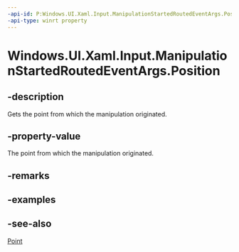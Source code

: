 ```yaml
---
-api-id: P:Windows.UI.Xaml.Input.ManipulationStartedRoutedEventArgs.Position
-api-type: winrt property
---
```


<!-- Property syntax
public Windows.Foundation.Point Position { get; }
-->

# Windows.UI.Xaml.Input.ManipulationStartedRoutedEventArgs.Position

## -description
Gets the point from which the manipulation originated.



## -property-value
The point from which the manipulation originated.

## -remarks

## -examples

## -see-also
[Point](../windows.foundation/point.md)
